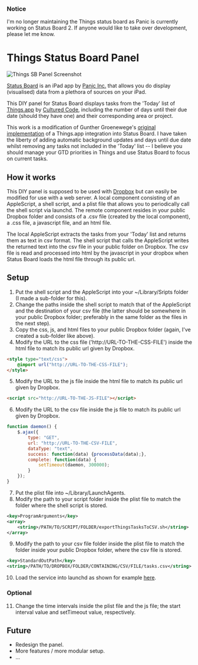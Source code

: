 ### Notice
I'm no longer maintaining the Things status board as Panic is currently working on Status Board 2. If anyone would like to take over development, please let me know.

# Things Status Board Panel

![Things SB Panel Screenshot](https://dl.dropboxusercontent.com/u/220991/things-status-board.png)

[Status Board](http://panic.com/statusboard/) is an iPad app by [Panic Inc.](http://panic.com/) that allows you do display (visualised) data from a plethora of sources on your iPad.

This DIY panel for Status Board displays tasks from the 'Today' list of [Things.app](http://culturedcode.com/things/) by [Cultured Code](http://culturedcode.com/), including the number of days until their due date (should they have one) and their corresponding area or project.

This work is a modification of Gunther Groenewege's [original implementation](http://blog.g-design.net/post/47693093316/integrating-things-with-panics-status-board) of a Things.app integration into Status Board. I have taken the liberty of adding automatic background updates and days until due date whilst removing any tasks not included in the 'Today' list -- I believe you should manage your GTD priorities in Things and use Status Board to focus on current tasks.

## How it works
This DIY panel is supposed to be used with [Dropbox](http://dropbox.com) but can easily be modified for use with a web server. A local component consisting of an AppleScript, a shell script, and a plist file that allows you to periodically call the shell script via launchd. The remote component resides in your public Dropbox folder and consists of a .csv file (created by the local component), a .css file, a javascript file, and an html file.

The local AppleScript extracts the tasks from your 'Today' list and returns them as text in csv format. The shell script that calls the AppleScript writes the returned text into the csv file in your public folder on Dropbox. The csv file is read and processed into html by the javascript in your dropbox when Status Board loads the html file through its public url.

## Setup
1. Put the shell script and the AppleScript into your ~/Library/Sripts folder (I made a sub-folder for this).
2. Change the paths inside the shell script to match that of the AppleScript and the destination of your csv file (the latter should be somewhere in your public Dropbox folder; preferably in the same folder as the files in the next step).
3. Copy the css, js, and html files to your public Dropbox folder (again, I've created a sub-folder like above).
4. Modify the URL to the css file ('http://URL-TO-THE-CSS-FILE') inside the html file to match its public url given by Dropbox.

```html
<style type="text/css">
	@import url("http://URL-TO-THE-CSS-FILE");
</style>
```

5. Modify the URL to the js file inside the html file to match its public url given by Dropbox.

```html
<script src="http://URL-TO-THE-JS-FILE"></script>
```

6. Modify the URL to the csv file inside the js file to match its public url given by Dropbox.

```javascript
function daemon() {
	$.ajax({
		type: "GET",
		url: "http://URL-TO-THE-CSV-FILE",
		dataType: "text",
		success: function(data) {processData(data);},
		complete: function(data) {
			setTimeout(daemon, 300000);
		}
	});
}
```

7. Put the plist file into ~/Library/LaunchAgents.
8. Modify the path to your script folder inside the plist file to match the folder where the shell script is stored.

```xml
<key>ProgramArguments</key>
<array>
    <string>/PATH/TO/SCRIPT/FOLDER/exportThingsTasksToCSV.sh</string>
</array>
```

9. Modify the path to your csv file folder inside the plist file to match the folder inside your public Dropbox folder, where the csv file is stored.

```xml
<key>StandardOutPath</key>
<string>/PATH/TO/DROPBOX/FOLDER/CONTAINING/CSV/FILE/tasks.csv</string>
```

10. Load the service into launchd as shown for example [here](http://nathangrigg.net/2012/07/schedule-jobs-using-launchd/).
### Optional
11. Change the time intervals inside the plist file and the js file; the start interval value and setTimeout value, respectively.

## Future
* Redesign the panel.
* More features / more modular setup.
* ...

